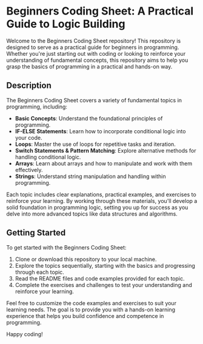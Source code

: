 # Beginners Coding Sheet: A Practical Guide to Logic Building

Welcome to the Beginners Coding Sheet repository! This repository is designed to serve as a practical guide for beginners in programming. Whether you're just starting out with coding or looking to reinforce your understanding of fundamental concepts, this repository aims to help you grasp the basics of programming in a practical and hands-on way.

## Description

The Beginners Coding Sheet covers a variety of fundamental topics in programming, including:

- **Basic Concepts**: Understand the foundational principles of programming.
- **IF-ELSE Statements**: Learn how to incorporate conditional logic into your code.
- **Loops**: Master the use of loops for repetitive tasks and iteration.
- **Switch Statements & Pattern Matching**: Explore alternative methods for handling conditional logic.
- **Arrays**: Learn about arrays and how to manipulate and work with them effectively.
- **Strings**: Understand string manipulation and handling within programming.

Each topic includes clear explanations, practical examples, and exercises to reinforce your learning. By working through these materials, you'll develop a solid foundation in programming logic, setting you up for success as you delve into more advanced topics like data structures and algorithms.

## Getting Started

To get started with the Beginners Coding Sheet:

1. Clone or download this repository to your local machine.
2. Explore the topics sequentially, starting with the basics and progressing through each topic.
3. Read the README files and code examples provided for each topic.
4. Complete the exercises and challenges to test your understanding and reinforce your learning.

Feel free to customize the code examples and exercises to suit your learning needs. The goal is to provide you with a hands-on learning experience that helps you build confidence and competence in programming.

Happy coding!
